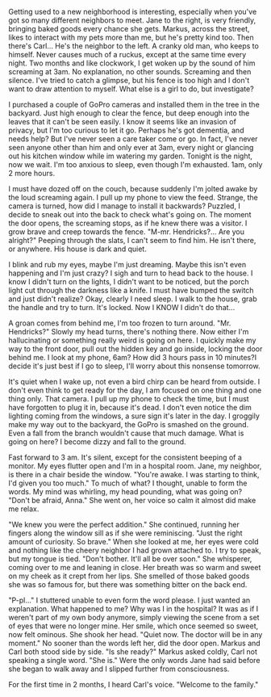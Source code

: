 
Getting used to a new neighborhood is interesting, especially when you've got so many different neighbors to meet. Jane to the right, is very friendly, bringing baked goods every chance she gets. Markus, across the street, likes to interact with my pets more than me, but he's pretty kind too. Then there's Carl... He's the neighbor to the left. A cranky old man, who keeps to himself. Never causes much of a ruckus, except at the same time every night. 
Two months and like clockwork, I get woken up by the sound of him screaming at 3am. No explanation, no other sounds. Screaming and then silence. I've tried to catch a glimpse, but his fence is too high and I don't want to draw attention to myself. What else is a girl to do, but investigate? 

I purchased a couple of GoPro cameras and installed them in the tree in the backyard. Just high enough to clear the fence, but deep enough into the leaves that it can't be seen easily. I know it seems like an invasion of privacy, but I'm too curious to let it go. Perhaps he's got dementia, and needs help? But I've never seen a care taker come or go. In fact, I've never seen anyone other than him and only ever at 3am, every night or glancing out his kitchen window while im watering my garden. Tonight is the night, now we wait. I'm too anxious to sleep, even though I'm exhausted. 1am, only 2 more hours. 

I must have dozed off on the couch, because suddenly I'm jolted awake by the loud screaming again. I pull up my phone to view the feed. Strange, the camera is turned, how did I manage to install it backwards? Puzzled, I decide to sneak out into the back to check what's going on. The moment the door opens, the screaming stops, as if he knew there was a visitor. I grow brave and creep towards the fence. "M-mr. Hendricks?... Are you alright?" Peeping through the slats, I can't seem to find him. He isn't there, or anywhere. His house is dark and quiet. 

I blink and rub my eyes, maybe I'm just dreaming. Maybe this isn't even happening and I'm just crazy? I sigh and turn to head back to the house. I know I didn't turn on the lights, I didn't want to be noticed, but the porch light cut through the darkness like a knife. I must have bumped the switch and just didn't realize? Okay, clearly I need sleep. I walk to the house, grab the handle and try to turn. It's locked. Now I KNOW I didn't do that... 

A groan comes from behind me, I'm too frozen to turn around. "Mr. Hendricks?" Slowly my head turns, there's nothing there. Now either I'm hallucinating or something really weird is going on here. I quickly make my way to the front door, pull out the hidden key and go inside, locking the door behind me. I look at my phone, 6am? How did 3 hours pass in 10 minutes?I decide it's just best if I go to sleep, I'll worry about this nonsense tomorrow. 

It's quiet when I wake up, not even a bird chirp can be heard from outside. I don't even think to get ready for the day, I am focused on one thing and one thing only. That camera. I pull up my phone to check the time, but I must have forgotten to plug it in, because it's dead. I don't even notice the dim lighting coming from the windows, a sure sign it's later in the day. I groggily make my way out to the backyard, the GoPro is smashed on the ground. Even a fall from the branch wouldn't cause that much damage. What is going on here? I become dizzy and fall to the ground. 

Fast forward to 3 am. It's silent, except for the consistent beeping of a monitor. My eyes flutter open and I'm in a hospital room. Jane, my neighbor, is there in a chair beside the window. "You're awake. I was starting to think, I'd given you too much." To much of what? I thought, unable to form the words. My mind was whirling, my head pounding, what was going on? "Don't be afraid, Anna." She went on, her voice so calm it almost did make me relax. 

"We knew you were the perfect addition." She continued, running her fingers along the window sill as if she were reminiscing. "Just the right amount of curiosity. So brave." When she looked at me, her eyes were cold and nothing like the cheery neighbor I had grown attached to. I try to speak, but my tongue is tied. "Don't bother. It'll all be over soon." She whisperer, coming over to me and leaning in close. Her breath was so warm and sweet on my cheek as it crept from her lips. She smelled of those baked goods she was so famous for, but there was something bitter on the back end. 

"P-pl..." I stuttered unable to even form the word please. I just wanted an explanation. What happened to me? Why was I in the hospital? It was as if I weren't part of my own body anymore, simply viewing the scene from a set of eyes that were no longer mine. Her smile, which once seemed so sweet, now felt ominous. She shook her head. "Quiet now. The doctor will be in any moment." No sooner than the words left her, did the door open. Markus and Carl both stood side by side. "Is she ready?" Markus asked coldly, Carl not speaking a single word. "She is." Were the only words Jane had said before she began to walk away and I slipped further from consciousness. 

For the first time in 2 months, I heard Carl's voice. "Welcome to the family."